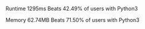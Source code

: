 Runtime
1295ms
Beats 42.49% of users with Python3

Memory
62.74MB
Beats 71.50% of users with Python3
